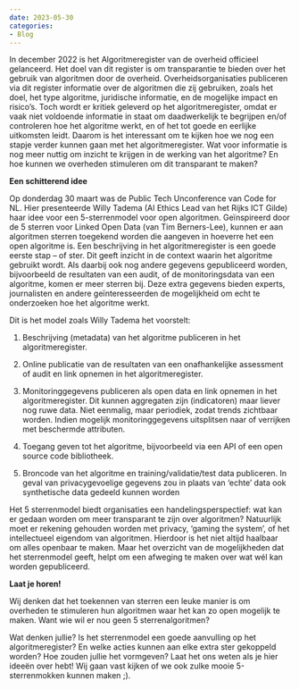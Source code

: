 ```yaml
---
date: 2023-05-30
categories:
- Blog
---
```

In december 2022 is het Algoritmeregister van de overheid officieel gelanceerd. Het doel van dit register is om transparantie te bieden over het gebruik van algoritmen door de overheid. Overheidsorganisaties publiceren via dit register informatie over de algoritmen die zij gebruiken, zoals het doel, het type algoritme, juridische informatie, en de mogelijke impact en risico’s.
Toch wordt er kritiek geleverd op het algoritmeregister, omdat er vaak niet voldoende informatie in staat om daadwerkelijk te begrijpen en/of controleren hoe het algoritme werkt, en of het tot goede en eerlijke uitkomsten leidt.
Daarom is het interessant om te kijken hoe we nog een stapje verder kunnen gaan met het algoritmeregister. Wat voor informatie is nog meer nuttig om inzicht te krijgen in de werking van het algoritme? En hoe kunnen we overheden stimuleren om dit transparant te maken?

**Een schitterend idee**

Op donderdag 30 maart was de Public Tech Unconference van Code for NL. Hier presenteerde Willy Tadema (AI Ethics Lead van het Rijks ICT Gilde) haar idee voor een 5-sterrenmodel voor open algoritmen. Geïnspireerd door de 5 sterren voor Linked Open Data (van Tim Berners-Lee), kunnen er aan algoritmen sterren toegekend worden die aangeven in hoeverre het een open algoritme is.
Een beschrijving in het algoritmeregister is een goede eerste stap – of ster. Dit geeft inzicht in de context waarin het algoritme gebruikt wordt. Als daarbij ook nog andere gegevens gepubliceerd worden, bijvoorbeeld de resultaten van een audit, of de monitoringsdata van een algoritme, komen er meer sterren bij. Deze extra gegevens bieden experts, journalisten en andere geïnteresseerden de mogelijkheid om echt te onderzoeken hoe het algoritme werkt.

Dit is het model zoals Willy Tadema het voorstelt:

1. Beschrijving (metadata) van het algoritme publiceren in het algoritmeregister.

2. Online publicatie van de resultaten van een onafhankelijke assessment of audit en link opnemen in het algoritmeregister.

3. Monitoringgegevens publiceren als open data en link opnemen in het algoritmeregister. Dit kunnen aggregaten zijn (indicatoren) maar liever nog ruwe data. Niet eenmalig, maar periodiek, zodat trends zichtbaar worden. Indien mogelijk monitoringgegevens uitsplitsen naar of verrijken met beschermde attributen.

4. Toegang geven tot het algoritme, bijvoorbeeld via een API of een open source code bibliotheek.

5. Broncode van het algoritme en training/validatie/test data publiceren. In geval van privacygevoelige gegevens zou in plaats van ‘echte’ data ook synthetische data gedeeld kunnen worden

Het 5 sterrenmodel biedt organisaties een handelingsperspectief: wat kan er gedaan worden om meer transparant te zijn over algoritmen? Natuurlijk moet er rekening gehouden worden met privacy, ‘gaming the system’, of het intellectueel eigendom van algoritmen. Hierdoor is het niet altijd haalbaar om alles openbaar te maken. Maar het overzicht van de mogelijkheden dat het sterrenmodel geeft, helpt om een afweging te maken over wat wél kan worden gepubliceerd.

**Laat je horen!**

Wij denken dat het toekennen van sterren een leuke manier is om overheden te stimuleren hun algoritmen waar het kan zo open mogelijk te maken. Want wie wil er nou geen 5 sterrenalgoritmen?

Wat denken jullie? Is het sterrenmodel een goede aanvulling op het algoritmeregister? En welke acties kunnen aan elke extra ster gekoppeld worden? Hoe zouden jullie het vormgeven? Laat het ons weten als je hier ideeën over hebt! Wij gaan vast kijken of we ook zulke mooie 5-sterrenmokken kunnen maken ;).
